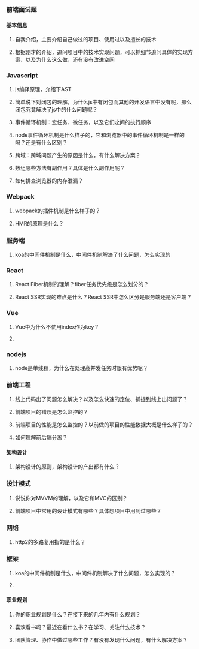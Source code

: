 ### 前端面试题

#### 基本信息

1. 自我介绍，主要介绍自己做过的项目、使用过以及擅长的技术

2. 根据刚才的介绍，追问项目中的技术实现问题，可以抓细节追问具体的实现方案、以及为什么这么做，还有没有改进空间


### Javascript

1. js编译原理，介绍下AST

2. 简单说下对闭包的理解，为什么js中有闭包而其他的开发语言中没有呢，那么闭包究竟解决了js中的什么问题呢？

3. 事件循环机制：宏任务、微任务，以及它们之间的执行顺序

4. node事件循环机制是什么样子的，它和浏览器中的事件循环机制是一样的吗？还是有什么区别？

5. 跨域：跨域问题产生的原因是什么，有什么解决方案？

6. 数组哪些方法有副作用？具体是什么副作用呢？

7. 如何排查浏览器的内存泄漏？ 

### Webpack

1. webpack的插件机制是什么样子的？

2. HMR的原理是什么？

### 服务端

1. koa的中间件机制是什么，中间件机制解决了什么问题，怎么实现的

### React

1. React Fiber机制的理解？fiber任务优先级是怎么划分的？

2. React SSR实现的难点是什么？React SSR中怎么区分是服务端还是客户端？

### Vue

1. Vue中为什么不使用index作为key？

2. 

### nodejs

1. node是单线程，为什么在处理高并发任务时很有优势呢？

### 前端工程

1. 线上代码出了问题怎么解决？以及怎么快速的定位、捕捉到线上出问题了？

2. 前端项目的错误是怎么监控的？

3. 前端项目的性能是怎么监控的？以前做的项目的性能数据大概是什么样子的？

4. 如何理解前后端分离？

#### 架构设计

1. 架构设计的原则，架构设计的产出都有什么？

### 设计模式

1. 说说你对MVVM的理解，以及它和MVC的区别？

2. 前端项目中常用的设计模式有哪些？具体想项目中用到过哪些？


### 网络

1. http2的多路复用指的是什么？


### 框架

1. koa的中间件机制是什么，中间件机制解决了什么问题，怎么实现的？

2. 

#### 职业规划

1. 你的职业规划是什么？在接下来的几年内有什么规划？

2. 喜欢看书吗？最近在看什么书？在学习、关注什么技术？

3. 团队管理、协作中做过哪些工作？有没有发现什么问题，有什么解决方案？